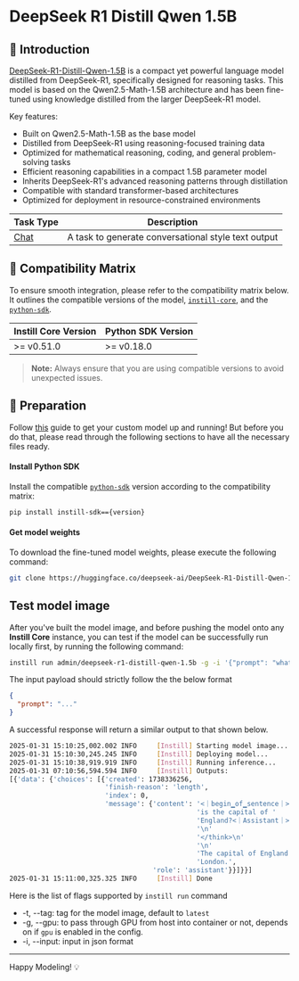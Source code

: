 # DeepSeek R1 Distill Qwen 1.5B

## 📖 Introduction

[DeepSeek-R1-Distill-Qwen-1.5B](https://huggingface.co/deepseek-ai/DeepSeek-R1-Distill-Qwen-1.5B) is a compact yet powerful language model distilled from DeepSeek-R1, specifically designed for reasoning tasks. This model is based on the Qwen2.5-Math-1.5B architecture and has been fine-tuned using knowledge distilled from the larger DeepSeek-R1 model.

Key features:
- Built on Qwen2.5-Math-1.5B as the base model
- Distilled from DeepSeek-R1 using reasoning-focused training data
- Optimized for mathematical reasoning, coding, and general problem-solving tasks
- Efficient reasoning capabilities in a compact 1.5B parameter model
- Inherits DeepSeek-R1's advanced reasoning patterns through distillation
- Compatible with standard transformer-based architectures
- Optimized for deployment in resource-constrained environments

| Task Type                                                  | Description                                         |
| ---------------------------------------------------------- | --------------------------------------------------- |
| [Chat](https://www.instill-ai.dev/docs/model/ai-task#chat) | A task to generate conversational style text output |

## 🔄 Compatibility Matrix

To ensure smooth integration, please refer to the compatibility matrix below. It outlines the compatible versions of the model, [`instill-core`](https://github.com/instill-ai/instill-core), and the [`python-sdk`](https://github.com/instill-ai/python-sdk).

| Instill Core Version | Python SDK Version |
| -------------------- | ------------------ |
| >= v0.51.0           | >= v0.18.0         |

> **Note:** Always ensure that you are using compatible versions to avoid unexpected issues.

## 🚀 Preparation

Follow [this](../README.md) guide to get your custom model up and running! But before you do that, please read through the following sections to have all the necessary files ready.

#### Install Python SDK

Install the compatible [`python-sdk`](https://github.com/instill-ai/python-sdk) version according to the compatibility matrix:

```bash
pip install instill-sdk=={version}
```

#### Get model weights

To download the fine-tuned model weights, please execute the following command:

```bash
git clone https://huggingface.co/deepseek-ai/DeepSeek-R1-Distill-Qwen-1.5B
```

## Test model image

After you've built the model image, and before pushing the model onto any **Instill Core** instance, you can test if the model can be successfully run locally first, by running the following command:

```bash
instill run admin/deepseek-r1-distill-qwen-1.5b -g -i '{"prompt": "what is the capital of England?"}'
```

The input payload should strictly follow the the below format

```json
{
  "prompt": "..."
}
```

A successful response will return a similar output to that shown below.

```bash
2025-01-31 15:10:25,002.002 INFO     [Instill] Starting model image...
2025-01-31 15:10:30,245.245 INFO     [Instill] Deploying model...
2025-01-31 15:10:38,919.919 INFO     [Instill] Running inference...
2025-01-31 07:10:56,594.594 INFO     [Instill] Outputs:
[{'data': {'choices': [{'created': 1738336256,
                        'finish-reason': 'length',
                        'index': 0,
                        'message': {'content': '<｜begin▁of▁sentence｜><｜User｜>what '
                                               'is the capital of '
                                               'England?<｜Assistant｜><think>\n'
                                               '\n'
                                               '</think>\n'
                                               '\n'
                                               'The capital of England is '
                                               'London.',
                                    'role': 'assistant'}}]}}]
2025-01-31 15:11:00,325.325 INFO     [Instill] Done
```

Here is the list of flags supported by `instill run` command

- -t, --tag: tag for the model image, default to `latest`
- -g, --gpu: to pass through GPU from host into container or not, depends on if `gpu` is enabled in the config.
- -i, --input: input in json format

---

Happy Modeling! 💡
